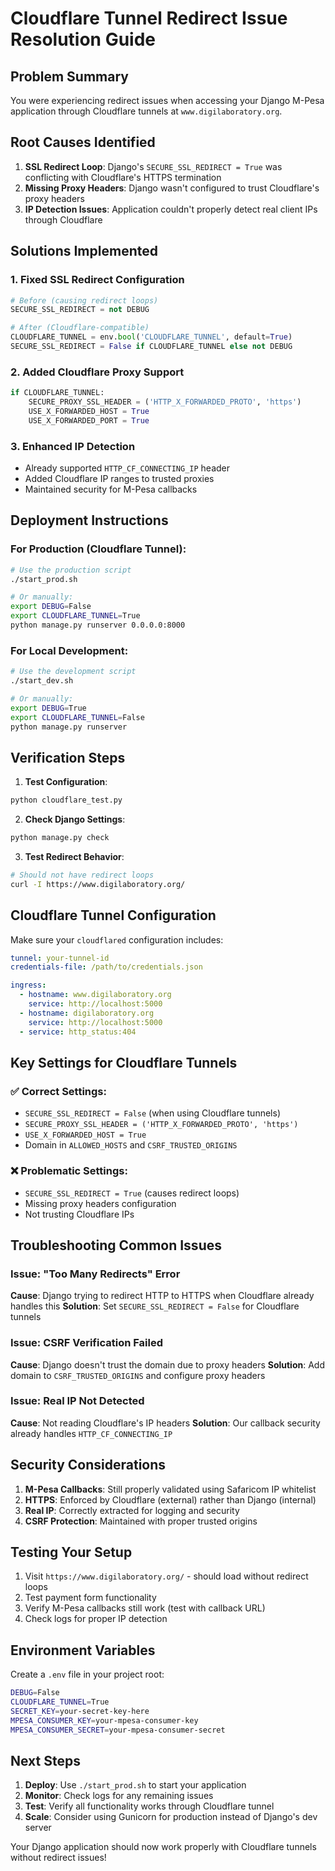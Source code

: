 # Cloudflare Tunnel Redirect Issue Resolution Guide

## Problem Summary
You were experiencing redirect issues when accessing your Django M-Pesa application through Cloudflare tunnels at `www.digilaboratory.org`.

## Root Causes Identified
1. **SSL Redirect Loop**: Django's `SECURE_SSL_REDIRECT = True` was conflicting with Cloudflare's HTTPS termination
2. **Missing Proxy Headers**: Django wasn't configured to trust Cloudflare's proxy headers
3. **IP Detection Issues**: Application couldn't properly detect real client IPs through Cloudflare

## Solutions Implemented

### 1. Fixed SSL Redirect Configuration
```python
# Before (causing redirect loops)
SECURE_SSL_REDIRECT = not DEBUG

# After (Cloudflare-compatible)
CLOUDFLARE_TUNNEL = env.bool('CLOUDFLARE_TUNNEL', default=True)
SECURE_SSL_REDIRECT = False if CLOUDFLARE_TUNNEL else not DEBUG
```

### 2. Added Cloudflare Proxy Support
```python
if CLOUDFLARE_TUNNEL:
    SECURE_PROXY_SSL_HEADER = ('HTTP_X_FORWARDED_PROTO', 'https')
    USE_X_FORWARDED_HOST = True
    USE_X_FORWARDED_PORT = True
```

### 3. Enhanced IP Detection
- Already supported `HTTP_CF_CONNECTING_IP` header
- Added Cloudflare IP ranges to trusted proxies
- Maintained security for M-Pesa callbacks

## Deployment Instructions

### For Production (Cloudflare Tunnel):
```bash
# Use the production script
./start_prod.sh

# Or manually:
export DEBUG=False
export CLOUDFLARE_TUNNEL=True
python manage.py runserver 0.0.0.0:8000
```

### For Local Development:
```bash
# Use the development script
./start_dev.sh

# Or manually:
export DEBUG=True
export CLOUDFLARE_TUNNEL=False
python manage.py runserver
```

## Verification Steps

1. **Test Configuration**:
```bash
python cloudflare_test.py
```

2. **Check Django Settings**:
```bash
python manage.py check
```

3. **Test Redirect Behavior**:
```bash
# Should not have redirect loops
curl -I https://www.digilaboratory.org/
```

## Cloudflare Tunnel Configuration

Make sure your `cloudflared` configuration includes:

```yaml
tunnel: your-tunnel-id
credentials-file: /path/to/credentials.json

ingress:
  - hostname: www.digilaboratory.org
    service: http://localhost:5000
  - hostname: digilaboratory.org
    service: http://localhost:5000
  - service: http_status:404
```

## Key Settings for Cloudflare Tunnels

### ✅ Correct Settings:
- `SECURE_SSL_REDIRECT = False` (when using Cloudflare tunnels)
- `SECURE_PROXY_SSL_HEADER = ('HTTP_X_FORWARDED_PROTO', 'https')`
- `USE_X_FORWARDED_HOST = True`
- Domain in `ALLOWED_HOSTS` and `CSRF_TRUSTED_ORIGINS`

### ❌ Problematic Settings:
- `SECURE_SSL_REDIRECT = True` (causes redirect loops)
- Missing proxy headers configuration
- Not trusting Cloudflare IPs

## Troubleshooting Common Issues

### Issue: "Too Many Redirects" Error
**Cause**: Django trying to redirect HTTP to HTTPS when Cloudflare already handles this
**Solution**: Set `SECURE_SSL_REDIRECT = False` for Cloudflare tunnels

### Issue: CSRF Verification Failed
**Cause**: Django doesn't trust the domain due to proxy headers
**Solution**: Add domain to `CSRF_TRUSTED_ORIGINS` and configure proxy headers

### Issue: Real IP Not Detected
**Cause**: Not reading Cloudflare's IP headers
**Solution**: Our callback security already handles `HTTP_CF_CONNECTING_IP`

## Security Considerations

1. **M-Pesa Callbacks**: Still properly validated using Safaricom IP whitelist
2. **HTTPS**: Enforced by Cloudflare (external) rather than Django (internal)
3. **Real IP**: Correctly extracted for logging and security
4. **CSRF Protection**: Maintained with proper trusted origins

## Testing Your Setup

1. Visit `https://www.digilaboratory.org/` - should load without redirect loops
2. Test payment form functionality
3. Verify M-Pesa callbacks still work (test with callback URL)
4. Check logs for proper IP detection

## Environment Variables

Create a `.env` file in your project root:
```bash
DEBUG=False
CLOUDFLARE_TUNNEL=True
SECRET_KEY=your-secret-key-here
MPESA_CONSUMER_KEY=your-mpesa-consumer-key
MPESA_CONSUMER_SECRET=your-mpesa-consumer-secret
```

## Next Steps

1. **Deploy**: Use `./start_prod.sh` to start your application
2. **Monitor**: Check logs for any remaining issues
3. **Test**: Verify all functionality works through Cloudflare tunnel
4. **Scale**: Consider using Gunicorn for production instead of Django's dev server

Your Django application should now work properly with Cloudflare tunnels without redirect issues!
